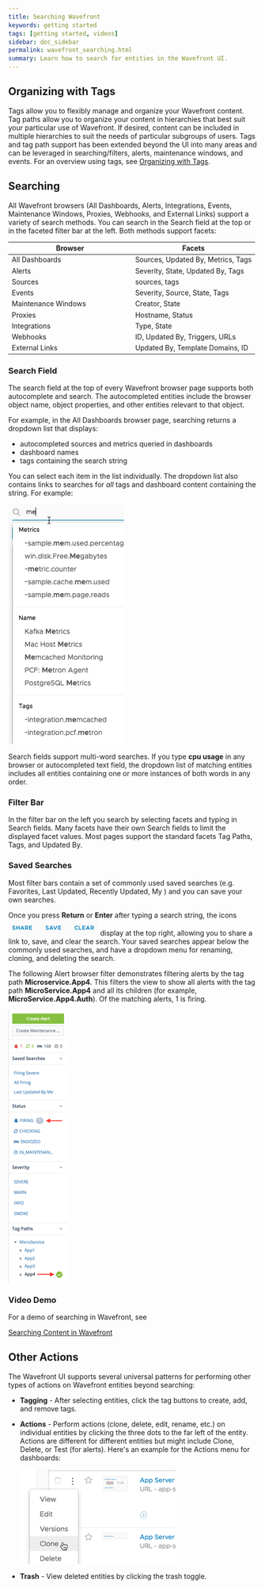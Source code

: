```yaml
---
title: Searching Wavefront
keywords: getting started
tags: [getting started, videos]
sidebar: doc_sidebar
permalink: wavefront_searching.html
summary: Learn how to search for entities in the Wavefront UI.
---
```


## Organizing with Tags

Tags allow you to flexibly manage and organize your Wavefront content. Tag paths allow you to organize your content in hierarchies that best suit your particular use of Wavefront. If desired, content can be included in multiple hierarchies to suit the needs of particular subgroups of users. Tags and tag path support has been extended beyond the UI into many areas and can be leveraged in searching/filters, alerts, maintenance windows, and events. For an overview using tags, see [Organizing with Tags](tags_overview.html).

## Searching

All Wavefront browsers (All Dashboards, Alerts, Integrations, Events, Maintenance Windows, Proxies, Webhooks, and External Links) support a variety of search methods. You can search in the Search field at the top or in the faceted filter bar at the left. Both methods support facets:

<table width="75%">
<colgroup>
<col width="50%" />
<col width="50%" />
</colgroup>
<thead>
<tr><th>Browser</th><th>Facets</th></tr>
</thead>
<tbody>
<tr>
<td>All Dashboards</td>
<td>Sources, Updated By, Metrics, Tags</td>
</tr>
<tr>
<td>Alerts</td>
<td>Severity, State, Updated By, Tags</td>
</tr>
<tr>
<td>Sources</td>
<td>sources, tags</td>
</tr>
<tr>
<td>Events</td>
<td>Severity, Source, State, Tags</td>
</tr>
<tr>
<td>Maintenance Windows</td>
<td>Creator, State</td>
</tr>
<tr>
<td>Proxies</td>
<td>Hostname, Status</td>
</tr>
<tr>
<td>Integrations</td>
<td>Type, State</td>
</tr>
<tr>
<td>Webhooks</td>
<td>ID, Updated By, Triggers, URLs</td>
</tr>
<tr>
<td>External Links</td>
<td>Updated By, Template Domains, ID</td>
</tr>
</tbody>
</table>

### Search Field

The search field at the top of every Wavefront browser page supports both autocomplete and search. The autocompleted entities include the browser object name, object properties, and other entities relevant to that object.

For example, in the All Dashboards browser page, searching returns a dropdown list that displays:

* autocompleted sources and metrics queried in dashboards
* dashboard names
* tags containing the search string

You can select each item in the list individually. The dropdown list also contains links to searches for _all_ tags and dashboard content containing the string. For example:

![search auto](images/search_auto.png)

Search fields support multi-word searches. If you type **cpu usage** in any browser or autocompleted text field, the dropdown list of matching entities includes all entities containing one or more instances of both words in any order.

### Filter Bar

In the filter bar on the left you search by selecting facets and typing in Search fields. Many facets have their own Search fields to limit the displayed facet values. Most pages support the standard facets Tag Paths, Tags, and Updated By.

### Saved Searches

Most filter bars contain a set of commonly used saved searches (e.g. Favorites, Last Updated, Recently Updated, My <XXX>) and you can save your own searches.

Once you press **Return** or **Enter** after typing a search string, the icons ![search icons](images/searchicons.png#inline) display at the top right, allowing you to share a link to, save, and clear the search. Your saved searches appear below the commonly used searches, and have a dropdown menu for renaming, cloning, and deleting the search.

The following Alert browser filter demonstrates filtering alerts by the tag path **Microservice.App4**. This filters the view to show all alerts with the tag path **MicroService.App4** and all its children (for example, **MicroService.App4.Auth**). Of the matching alerts, 1 is firing.

![Tag path](images/MicroService.App4_firing.png)

### Video Demo

For a demo of searching in Wavefront, see

[Searching Content in Wavefront](https://vmwarelearningzone.vmware.com/oltpublish/site/openlearn.do?dispatch=previewLesson&id=5468d6de-dc7a-11e7-a6ac-0cc47a352510&inner=true&player2=true)


## Other Actions

The Wavefront UI supports several universal patterns for performing other types of actions on Wavefront entities beyond searching:

-   **Tagging** - After selecting entities, click the tag buttons to create, add, and remove tags.
-   **Actions** - Perform actions (clone, delete, edit, rename, etc.) on individual entities by clicking the three dots to the far left of the entity. Actions are different for different entities but might include Clone, Delete, or Test (for alerts). Here's an example for the Actions menu for dashboards:

    ![dashboard clone](/images/dashboard_clone.png)

-   **Trash** - View deleted entities by clicking the trash toggle.

